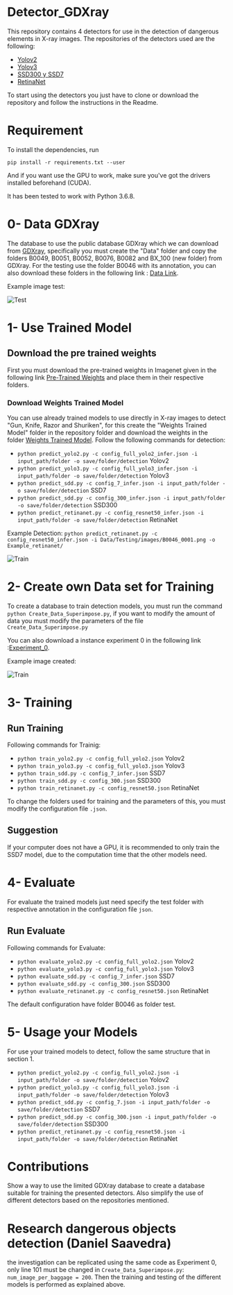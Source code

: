 # Detector_GDXray
This repository contains 4 detectors for use in the detection of dangerous elements in X-ray images.
The repositories of the detectors used are the following:

  + [Yolov2](https://github.com/experiencor/keras-yolo2)
  + [Yolov3](https://github.com/experiencor/keras-yolo3)
  + [SSD300 y SSD7](https://github.com/pierluigiferrari/ssd_keras)
  + [RetinaNet](https://github.com/fizyr/keras-retinanet)

To start using the detectors you just have to clone or download the repository and follow the instructions in the Readme.

# Requirement
To install the dependencies, run

`pip install -r requirements.txt --user`

And if you want use the GPU to work, make sure you've got the drivers installed beforehand (CUDA).

It has been tested to work with Python 3.6.8.

# 0- Data GDXray
The database to use the public database GDXray which we can download from [GDXray](https://domingomery.ing.puc.cl/material/gdxray/), specifically you must create the "Data" folder and copy the folders B0049, B0051, B0052, B0076, B0082 and BX_100 (new folder) from GDXray. For the testing use the folder B0046 with its annotation, you can also download these folders in the following link :
[Data Link](https://drive.google.com/drive/folders/1edU-QUHdrRY6-xgmeL0WIvb8PiH9xRHz?usp=sharing).

Example image test:

![Test](images/B0046_0004.png)

# 1- Use Trained Model
## Download the pre trained weights
 First you must download the pre-trained weights in Imagenet given in the following link [Pre-Trained Weights](https://drive.google.com/open?id=19rYT577UqQwdJ4sNeq240c_X0NK3d1kB) and place them in their respective folders.
 
### Download Weights Trained Model 
You can use already trained models to use directly in X-ray images to detect "Gun, Knife, Razor and Shuriken", for this create the "Weights Trained Model" folder in the repository folder and download the weights in the folder [Weights Trained Model](https://drive.google.com/open?id=13oyOlrYvLaIBY5YvCZiLtVtM_pQgYlA9).
Follow the following commands for detection:

+ `python predict_yolo2.py -c config_full_yolo2_infer.json -i input_path/folder -o save/folder/detection` Yolov2
+ `python predict_yolo3.py -c config_full_yolo3_infer.json -i input_path/folder -o save/folder/detection` Yolov3
+ `python predict_sdd.py -c config_7_infer.json -i input_path/folder -o save/folder/detection` SSD7
+ `python predict_sdd.py -c config_300_infer.json -i input_path/folder -o save/folder/detection` SSD300
+ `python predict_retinanet.py -c config_resnet50_infer.json -i input_path/folder -o save/folder/detection` RetinaNet

Example Detection:
`python predict_retinanet.py -c config_resnet50_infer.json -i Data/Testing/images/B0046_0001.png -o Example_retinanet/`

![Train](images/Detection.png)

# 2- Create own Data set for Training

To create a database to train detection models, you must run the command `python Create_Data_Superimpose.py`, if you want to modify the amount of data you must modify the parameters of the file `Create_Data_Superimpose.py`


You can also download a instance experiment 0 in the following link :[Experiment_0](https://drive.google.com/drive/folders/1aY2bMXvZ7qYl16NE7bo0yLseahbfJAql?usp=sharing).

Example image created:

![Train](images/Bolso4_5_100_5_0.png)

# 3- Training
 

 ## Run Training
 Following commands for Trainig:

+ `python train_yolo2.py -c config_full_yolo2.json` Yolov2
+ `python train_yolo3.py -c config_full_yolo3.json` Yolov3
+ `python train_sdd.py -c config_7_infer.json` SSD7
+ `python train_sdd.py -c config_300.json` SSD300
+ `python train_retinanet.py -c config_resnet50.json` RetinaNet

To change the folders used for training and the parameters of this, you must modify the configuration file `.json`.

 ## Suggestion
 If your computer does not have a GPU, it is recommended to only train the SSD7 model, due to the computation time that the other models need.

# 4- Evaluate
For evaluate the trained models just need specify the test folder with respective annotation in the configuration file `json`.

 ## Run Evaluate
 Following commands for Evaluate:
 + `python evaluate_yolo2.py -c config_full_yolo2.json` Yolov2
 + `python evaluate_yolo3.py -c config_full_yolo3.json` Yolov3
 + `python evaluate_sdd.py -c config_7_infer.json` SSD7
 + `python evaluate_sdd.py -c config_300.json` SSD300
 + `python evaluate_retinanet.py -c config_resnet50.json` RetinaNet

The default configuration have folder B0046 as folder test.

# 5- Usage your Models
For use your trained models to detect, follow the same structure that in section 1.

+ `python predict_yolo2.py -c config_full_yolo2.json -i input_path/folder -o save/folder/detection` Yolov2
+ `python predict_yolo3.py -c config_full_yolo3.json -i input_path/folder -o save/folder/detection` Yolov3
+ `python predict_sdd.py -c config_7.json -i input_path/folder -o save/folder/detection` SSD7
+ `python predict_sdd.py -c config_300.json -i input_path/folder -o save/folder/detection` SSD300
+ `python predict_retinanet.py -c config_resnet50.json -i input_path/folder -o save/folder/detection` RetinaNet

# Contributions
Show a way to use the limited GDXray database to create a database suitable for training the presented detectors. Also simplify the use of different detectors based on the repositories mentioned.

# Research dangerous objects detection (Daniel Saavedra)
the investigation can be replicated using the same code as Experiment 0, only line 101 must be changed in `Create_Data_Superimpose.py`:
`num_image_per_baggage = 200`.
Then the training and testing of the different models is performed as explained above.
